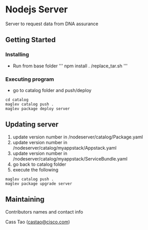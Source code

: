 # Nodejs Server

Server to request data from DNA assurance

## Getting Started

### Installing

* Run from base folder
'''
npm install
. /replace_tar.sh
'''

### Executing program

* go to catalog folder and push/deploy
```
cd catalog
maglev catalog push .
maglev package deploy server  
```

## Updating server

1. update version number in /nodeserver/catalog/Package.yaml
2. update version number in /nodeserver/catalog/myappstack/Appstack.yaml
3. update version number in /nodeserver/catalog/myappstack/ServiceBundle.yaml
4. go back to catalog folder
5. execute the following
```
maglev catalog push .
maglev package upgrade server  
```

## Maintaining

Contributors names and contact info

Cass Tao (castao@cisco.com)

